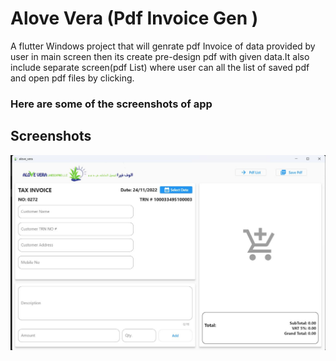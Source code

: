 
# Alove Vera (Pdf Invoice Gen )
A flutter Windows project that will genrate pdf Invoice of data provided by user in main screen then its create pre-design pdf with given data.It also include separate screen(pdf List) where user can all the list of saved pdf and open pdf files by clicking.

### Here are some of the screenshots of app


## Screenshots

![App Screenshot](https://github.com/Smart773/Alove-Vera-invoice-gen/blob/master/screenshots/homepage.jpg)

